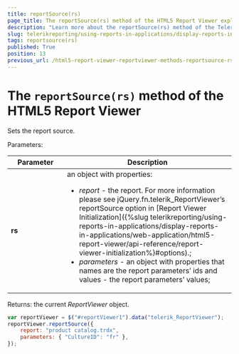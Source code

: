 ```yaml
---
title: reportSource(rs)
page_title: The reportSource(rs) method of the HTML5 Report Viewer explained
description: "Learn more about the reportSource(rs) method of the Telerik Reporting HTML5 Report Viewer and how to use it to customize the viewer's behavior."
slug: telerikreporting/using-reports-in-applications/display-reports-in-applications/web-application/html5-report-viewer/api-reference/reportviewer/methods/reportsource(rs)
tags: reportsource(rs)
published: True
position: 13
previous_url: /html5-report-viewer-reportviewer-methods-reportsource-rs
---
```


<style>
table th:first-of-type {
	width: 25%;
}
table th:nth-of-type(2) {
	width: 75%;
}
</style>

# The `reportSource(rs)` method of the HTML5 Report Viewer

Sets the report source.

Parameters:

| Parameter | Description |
| ------ | ------ |
| __rs__ |an object with properties:<ul><li>*report* - the report. For more information please see jQuery.fn.telerik_ReportViewer’s reportSource option in [Report Viewer Initialization]({%slug telerikreporting/using-reports-in-applications/display-reports-in-applications/web-application/html5-report-viewer/api-reference/report-viewer-initialization%}#options).;</li><li>*parameters* - an object with properties that names are the report parameters’ ids and values - the report parameters’ values;</li></ul>|

Returns: the current *ReportViewer* object. 

````JavaScript
var reportViewer = $("#reportViewer1").data("telerik_ReportViewer");
reportViewer.reportSource({
	report: "product catalog.trdx",
	parameters: { "CultureID": "fr" },
});
````


